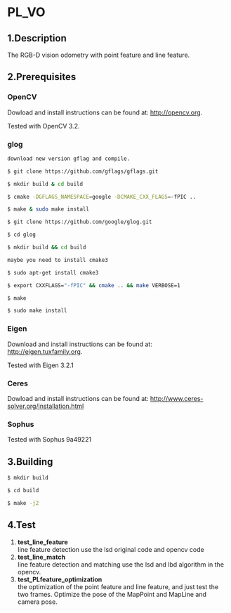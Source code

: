 # PL_VO

## 1.Description
The RGB-D vision odometry with point feature and line feature. 

## 2.Prerequisites

### OpenCV
Dowload and install instructions can be found at: http://opencv.org.

Tested with OpenCV 3.2.

### glog
```sh
download new version gflag and compile.

$ git clone https://github.com/gflags/gflags.git

$ mkdir build & cd build

$ cmake -DGFLAGS_NAMESPACE=google -DCMAKE_CXX_FLAGS=-fPIC ..

$ make & sudo make install

$ git clone https://github.com/google/glog.git

$ cd glog

$ mkdir build && cd build

maybe you need to install cmake3

$ sudo apt-get install cmake3

$ export CXXFLAGS="-fPIC" && cmake .. && make VERBOSE=1

$ make

$ sudo make install
```
### Eigen
 Download and install instructions can be found at: http://eigen.tuxfamily.org.

 Tested with Eigen 3.2.1

### Ceres
Dowload and install instructions can be found at: http://www.ceres-solver.org/installation.html

### Sophus

Tested with Sophus 9a49221

## 3.Building
```sh
$ mkdir build

$ cd build

$ make -j2
```

## 4.Test
1. **test_line_feature** \
line feature detection use the lsd original code and opencv code
2. **test_line_match** \
line feature detection and matching use the lsd and lbd algorithm in the opencv.
2. **test_PLfeature_optimization** \
the optimization of the point feature and line feature, and just test the two frames. Optimize
the pose of the MapPoint and MapLine and camera pose.
